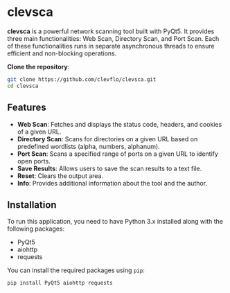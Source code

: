# clevsca

**clevsca** is a powerful network scanning tool built with PyQt5. It provides three main functionalities: Web Scan, Directory Scan, and Port Scan. Each of these functionalities runs in separate asynchronous threads to ensure efficient and non-blocking operations.

**Clone the repository**:
```bash
git clone https://github.com/clevflo/clevsca.git
cd clevsca
```

## Features

- **Web Scan**: Fetches and displays the status code, headers, and cookies of a given URL.
- **Directory Scan**: Scans for directories on a given URL based on predefined wordlists (alpha, numbers, alphanum).
- **Port Scan**: Scans a specified range of ports on a given URL to identify open ports.
- **Save Results**: Allows users to save the scan results to a text file.
- **Reset**: Clears the output area.
- **Info**: Provides additional information about the tool and the author.

## Installation

To run this application, you need to have Python 3.x installed along with the following packages:

- PyQt5
- aiohttp
- requests

You can install the required packages using `pip`:

```bash
pip install PyQt5 aiohttp requests
```
